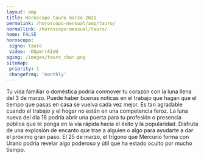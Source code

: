 ```yaml
---
layout: amp
title: Horoscopo tauro marzo 2021 
permalink: /horoscopo-mensual/amp/tauro/
normallink: /horoscopo-mensual/tauro/
home: FALSE
horoscopo:
 signo: tauro
 video: -DQpmrrAIeU
ogimg: /images/tauro_char.png
sitemap:
 priority: 1
 changefreq: 'monthly'
---
```



Tu vida familiar o doméstica podría conmover tu corazón con la luna llena del 3 de marzo. Puede haber buenas noticas en el trabajo que hagan que el tiempo que pasas en casa se vuelva cada vez mejor. Es tan agradable cuando el trabajo y el hogar no están en una competencia feroz. La luna nueva del día 18 podría abrir una puerta para tu profesión o presencia pública que te ponga en la vía rápida hacia el éxito y la popularidad. Disfruta de una explosión de encanto que trae a alguien o algo para ayudarte a dar el próximo gran paso. El 25 de marzo, el trígono que Mercurio forma con Urano podría revelar algo poderoso y útil que ha estado oculto por mucho tiempo. 